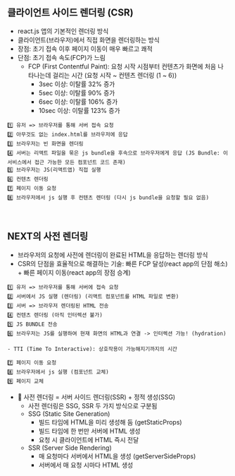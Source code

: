 ## 클라이언트 사이드 렌더링 (CSR)

- react.js 앱의 기본적인 렌더링 방식
- 클라이언트(브라우저)에서 직접 화면을 렌더링하는 방식
- 장점: 초기 접속 이후 페이지 이동이 매우 빠르고 쾌적
- 단점: 초기 접속 속도(FCP)가 느림
  - FCP (First Contentful Paint): 요청 시작 시점부터 컨텐츠가 화면에 처음 나타나는데 걸리는 시간 (요청 시작 ~ 컨텐츠 렌더링 (1 ~ 6))
    - 3sec 이상: 이탈률 32% 증가
    - 5sec 이상: 이탈률 90% 증가
    - 6sec 이상: 이탈률 106% 증가
    - 10sec 이상: 이탈률 123% 증가

```
1️⃣ 유저 => 브라우저를 통해 서버 접속 요청
2️⃣ 아무것도 없는 index.html를 브라우저에 응답
3️⃣ 브라우저는 빈 화면을 렌더링
4️⃣ 서버는 리액트 파일을 묶은 js bundle을 후속으로 브라우저에게 응답 (JS Bundle: 이 서비스에서 접근 가능한 모든 컴포넌트 코드 존재)
5️⃣ 브라우저는 JS(리액트앱) 직접 실행
6️⃣ 컨텐츠 렌더링
7️⃣ 페이지 이동 요청
8️⃣ 브라우저에서 js 실행 후 컨텐츠 렌더링 (다시 js bundle을 요청할 필요 없음)
```

<br/>

## NEXT의 사전 렌더링

- 브라우저의 요청에 사전에 렌더링이 완료된 HTML을 응답하는 렌더링 방식
- CSR의 단점을 효율적으로 해결하는 기술: 빠른 FCP 달성(react app의 단점 해소) + 빠른 페이지 이동(react app의 장점 승계)

```
1️⃣ 유저 => 브라우저를 통해 서버에 접속 요청
2️⃣ 서버에서 JS 실행 (렌더링) (리액트 컴포넌트를 HTML 파일로 변환)
3️⃣ 서버 => 브라우저 렌더링된 HTML 전송
4️⃣ 컨텐츠 렌더링 (아직 인터렉션 불가)
5️⃣ JS BUNDLE 전송
6️⃣ 브라우저는 JS를 실행하여 현재 화면의 HTML과 연결 -> 인터렉션 가능! (hydration)

- TTI (Time To Interactive): 상호작용이 가능해지기까지의 시간

7️⃣ 페이지 이동 요청
8️⃣ 브라우저에서 js 실행 (컴포넌트 교체)
9️⃣ 페이지 교체
```

- 🦜 사전 렌더링 = 서버 사이드 렌더링(SSR) + 정적 생성(SSG)
  - 사전 렌더링은 SSG, SSR 두 가지 방식으로 구분됨
  - SSG (Static Site Generation)
    - 빌드 타임에 HTML을 미리 생성해 둠 (getStaticProps)
    - 빌드 타임에 한 번만 서버에 HTML 생성
    - 요청 시 클라이언트에 HTML 즉시 전달
  - SSR (Server Side Rendering)
    - 매 요청마다 서버에서 HTML을 생성 (getServerSideProps)
    - 서버에서 매 요청 시마다 HTML 생성
